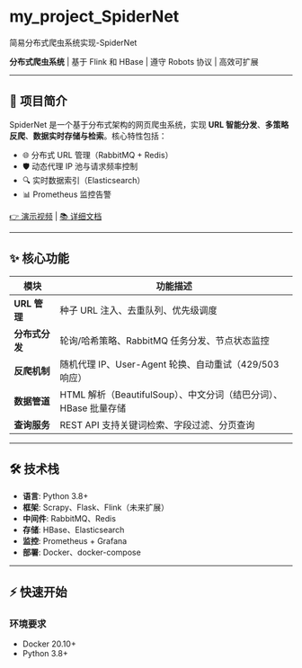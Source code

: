 # my_project_SpiderNet
简易分布式爬虫系统实现-SpiderNet

**分布式爬虫系统** | 基于 Flink 和 HBase | 遵守 Robots 协议 | 高效可扩展

---

## 🚀 项目简介
SpiderNet 是一个基于分布式架构的网页爬虫系统，实现 **URL 智能分发**、**多策略反爬**、**数据实时存储与检索**。核心特性包括：
- 🌐 分布式 URL 管理（RabbitMQ + Redis）
- 🛡️ 动态代理 IP 池与请求频率控制
- 🔍 实时数据索引（Elasticsearch）
- 📊 Prometheus 监控告警

[👉 演示视频](https://your-demo-link.com) | [📚 详细文档](./docs/deploy_guide.md)

---

## ✨ 核心功能
| 模块                | 功能描述                                                                 |
|---------------------|--------------------------------------------------------------------------|
| **URL 管理**        | 种子 URL 注入、去重队列、优先级调度                                      |
| **分布式分发**      | 轮询/哈希策略、RabbitMQ 任务分发、节点状态监控                           |
| **反爬机制**        | 随机代理 IP、User-Agent 轮换、自动重试（429/503 响应）                   |
| **数据管道**        | HTML 解析（BeautifulSoup）、中文分词（结巴分词）、HBase 批量存储         |
| **查询服务**        | REST API 支持关键词检索、字段过滤、分页查询                              |

---

## 🛠️ 技术栈
- **语言**: Python 3.8+
- **框架**: Scrapy、Flask、Flink（未来扩展）
- **中间件**: RabbitMQ、Redis
- **存储**: HBase、Elasticsearch
- **监控**: Prometheus + Grafana
- **部署**: Docker、docker-compose

---

## ⚡ 快速开始

### 环境要求
- Docker 20.10+
- Python 3.8+
